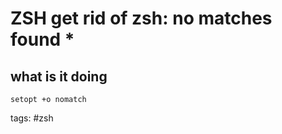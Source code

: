 # ZSH get rid of zsh: no matches found *

## what is it doing
```
setopt +o nomatch
```

tags: #zsh 

